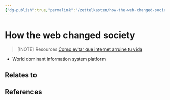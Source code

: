 ```yaml
---
{"dg-publish":true,"permalink":"/zettelkasten/how-the-web-changed-society/","title":"How the web changed society","tags":["status/todo"],"created":"2023-10-10T16:45:43.027+01:00"}
---
```



# How the web changed society


> [!NOTE] Resources
> [Como evitar que internet arruine tu vida](https://www.youtube.com/watch?v=RaoSYGifhzc&t=1536s)
> 

- World dominant information system platform


## Relates to
## References
